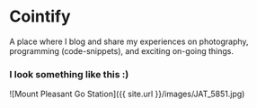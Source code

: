 # Cointify

A place where I blog and share my experiences on photography, programming (code-snippets), and exciting on-going things.

### I look something like this :)
![Mount Pleasant Go Station]({{ site.url }}/images/JAT_5851.jpg)